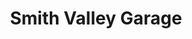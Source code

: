---
title: "Smith Valley Garage"
url: /wellington/smith-valley-garage-nv-208/
shop: Landwirtschaftlich
---